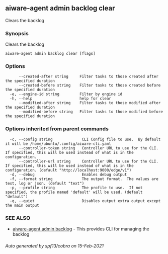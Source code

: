## aiware-agent admin backlog clear

Clears the backlog

### Synopsis

Clears the backlog

```
aiware-agent admin backlog clear [flags]
```

### Options

```
      --created-after string     Filter tasks to those created after the specified duration
      --created-before string    Filter tasks to those created before the specified duration 
  -e, --engine-id string         Filter by engine id
  -h, --help                     help for clear
      --modified-after string    Filter tasks to those modified after the specified duration
      --modified-before string   Filter tasks to those modified before the specified duration 
```

### Options inherited from parent commands

```
  -c, --config string             CLI Config file to use.  By default it will be /home/ubuntu/.config/aiware-cli.yaml
      --controller-token string   Controller URL to use for the CLI.  If specified, this will be used instead of what is in the configuration.
      --controller-url string     Controller URL to use for the CLI.  If specified, this will be used instead of what is in the configuration. (default "http://localhost:9000/edge/v1")
  -d, --debug                     Enables debug output
  -f, --format string             The output format.  The values are text, log or json. (default "text")
  -p, --profile string            The profile to use.  If not specified, the profile named 'default' will be used. (default "default")
  -q, --quiet                     Disables output extra output except the main output
```

### SEE ALSO

* [aiware-agent admin backlog](/cli/aiware-agent_admin_backlog.md)	 - This provides CLI for managing the backlog

###### Auto generated by spf13/cobra on 15-Feb-2021
